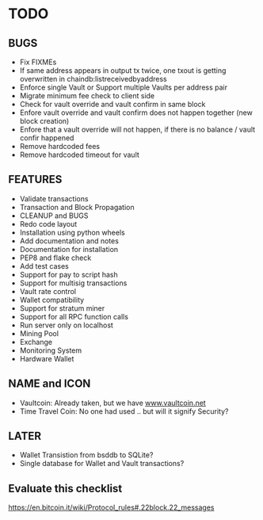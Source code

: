 TODO
====

BUGS
----
* Fix FIXMEs
* If same address appears in output tx twice, one txout is getting
  overwritten in chaindb:listreceivedbyaddress
* Enforce single Vault or Support multiple Vaults per address pair
* Migrate minimum fee check to client side
* Check for vault override and vault confirm in same block
* Enfore vault override and vault confirm does not happen together (new block creation)
* Enfore that a vault override will not happen, if there is no balance / vault confir happened
* Remove hardcoded fees
* Remove hardcoded timeout for vault

FEATURES
--------
* Validate transactions
* Transaction and Block Propagation
* CLEANUP and BUGS
* Redo code layout
* Installation using python wheels
* Add documentation and notes
* Documentation for installation
* PEP8 and flake check
* Add test cases
* Support for pay to script hash
* Support for multisig transactions
* Vault rate control
* Wallet compatibility
* Support for stratum miner
* Support for all RPC function calls
* Run server only on localhost
* Mining Pool
* Exchange
* Monitoring System
* Hardware Wallet

NAME and ICON
-------------
* Vaultcoin: Already taken, but we have www.vaultcoin.net
* Time Travel Coin: No one had used .. but will it signify Security?

LATER
-----
* Wallet Transistion from bsddb to SQLite?
* Single database for Wallet and Vault transactions?

Evaluate this checklist
-----------------------
https://en.bitcoin.it/wiki/Protocol_rules#.22block.22_messages
